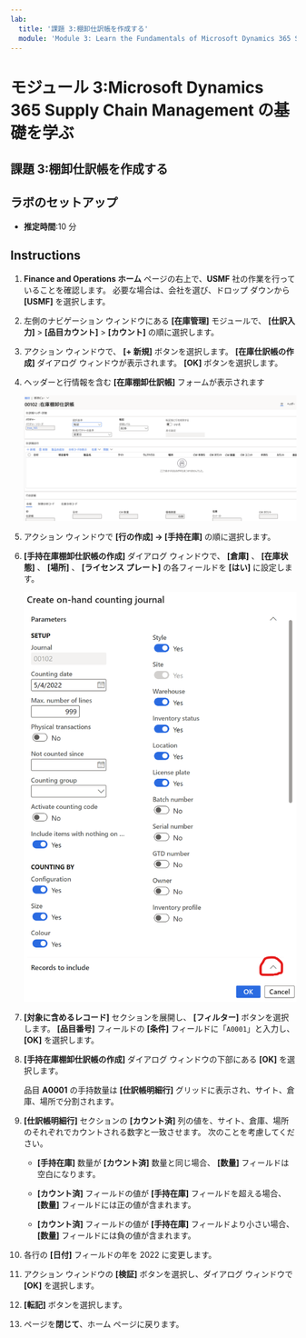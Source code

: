 ```yaml
---
lab:
  title: '課題 3:棚卸仕訳帳を作成する'
  module: 'Module 3: Learn the Fundamentals of Microsoft Dynamics 365 Supply Chain Management'
---
```


# モジュール 3:Microsoft Dynamics 365 Supply Chain Management の基礎を学ぶ

## 課題 3:棚卸仕訳帳を作成する

## ラボのセットアップ

   - **推定時間**:10 分

## Instructions

1.  **Finance and Operations ホーム** ページの右上で、**USMF** 社の作業を行っていることを確認します。 必要な場合は、会社を選び、ドロップ ダウンから **[USMF]** を選択します。 

2.  左側のナビゲーション ウィンドウにある **[在庫管理]** モジュールで、 **[仕訳入力]**  >  **[品目カウント]**  >  **[カウント]** の順に選択します。 

3.  アクション ウィンドウで、 **[+ 新規]** ボタンを選択します。 **[在庫仕訳帳の作成]** ダイアログ ウィンドウが表示されます。 **[OK]** ボタンを選択します。 

4.  ヘッダーと行情報を含む **[在庫棚卸仕訳帳]** フォームが表示されます 

    ![ヘッダーと詳細情報が入力された在庫棚卸仕訳帳フォームのスクリーンショット。](./media/lp-scm-m-002-warehouse-inventory-mgmt-06.png)

5.  アクション ウィンドウで **[行の作成] -&gt; [手持在庫]** の順に選択します。 

6.  **[手持在庫棚卸仕訳帳の作成]** ダイアログ ウィンドウで、 **[倉庫]** 、 **[在庫状態]** 、 **[場所]** 、 **[ライセンス プレート]** の各フィールドを **[はい]** に設定します。 

    ![説明に従ってフィールドが設定された [手持在庫棚卸仕訳帳の作成] ダイアログ ペインのスクリーンショット。](./media/lp-scm-m-002-warehouse-inventory-mgmt-07.png)

7.  **[対象に含めるレコード]** セクションを展開し、 **[フィルター]** ボタンを選択します。 **[品目番号]** フィールドの **[条件]** フィールドに「`A0001`」と入力し、 **[OK]** を選択します。 

8.  **[手持在庫棚卸仕訳帳の作成]** ダイアログ ウィンドウの下部にある **[OK]** を選択します。 

    品目 **A0001** の手持数量は **[仕訳帳明細行]** グリッドに表示され、サイト、倉庫、場所で分割されます。 

9.  **[仕訳帳明細行]** セクションの **[カウント済]** 列の値を、サイト、倉庫、場所のそれぞれでカウントされる数字と一致させます。 次のことを考慮してください。 

    - **[手持在庫]** 数量が **[カウント済]** 数量と同じ場合、 **[数量]** フィールドは空白になります。 

    - **[カウント済]** フィールドの値が **[手持在庫]** フィールドを超える場合、 **[数量]** フィールドには正の値が含まれます。 

    - **[カウント済]** フィールドの値が **[手持在庫]** フィールドより小さい場合、 **[数量]** フィールドには負の値が含まれます。 

10. 各行の **[日付]** フィールドの年を 2022 に変更します。 

11. アクション ウィンドウの **[検証]** ボタンを選択し、ダイアログ ウィンドウで **[OK]** を選択します。 

12. **[転記]** ボタンを選択します。 

13. ページを**閉じて**、ホーム ページに戻ります。 

